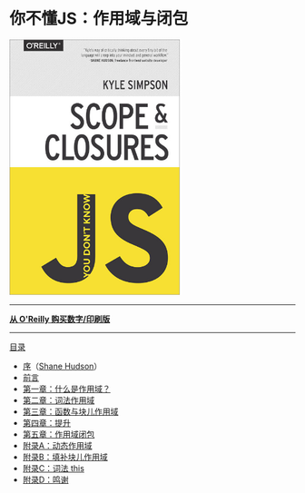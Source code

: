 # 你不懂JS：作用域与闭包

<img src="cover.jpg" width="300">

-----

**[从 O'Reilly 购买数字/印刷版](http://shop.oreilly.com/product/0636920026327.do)**

-----

[目录](toc.md)

* [序](https://shanehudson.net/2014/06/03/foreword-dont-know-js/)（[Shane Hudson](https://github.com/shanehudson)）
* [前言](../preface.md)
* [第一章：什么是作用域？](ch1.md)
* [第二章：词法作用域](ch2.md)
* [第三章：函数与块儿作用域](ch3.md)
* [第四章：提升](ch4.md)
* [第五章：作用域闭包](ch5.md)
* [附录A：动态作用域](apA.md)
* [附录B：填补块儿作用域](apB.md)
* [附录C：词法 this](apC.md)
* [附录D：鸣谢](apD.md)
